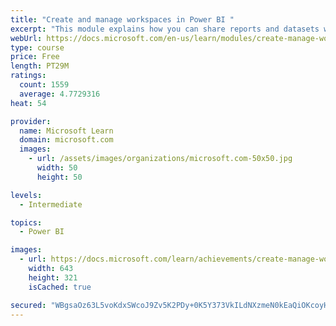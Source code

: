```yaml
---
title: "Create and manage workspaces in Power BI "
excerpt: "This module explains how you can share reports and datasets with your users and how to create a deployment strategy that makes sense for you and your organization. Furthermore, you will learn about data lineage in Microsoft Power BI."
webUrl: https://docs.microsoft.com/en-us/learn/modules/create-manage-workspaces-power-bi/
type: course
price: Free
length: PT29M
ratings:
  count: 1559
  average: 4.7729316
heat: 54

provider:
  name: Microsoft Learn
  domain: microsoft.com
  images:
    - url: /assets/images/organizations/microsoft.com-50x50.jpg
      width: 50
      height: 50

levels:
  - Intermediate

topics:
  - Power BI

images:
  - url: https://docs.microsoft.com/learn/achievements/create-manage-workspaces-power-bi-social.png
    width: 643
    height: 321
    isCached: true

secured: "WBgsaOz63L5voKdxSWcoJ9Zv5K2PDy+0K5Y373VkILdNXzmeN0kEaQiOKcoyH+Y2Bv+JBi8hUAaazG+lLz6r5iR4X3FOYkbAxEWiW+ppeUO1u/AhKVBpsQkygeXioJMk6/bTgPNkOA9E01ZBPcApSWSm5fHYLPjxB+K/8ZIW09GPAg8w5bg6lKUSIiRKdN93KRrVDZlKFuO5mRHKeuriIzJ+iFzspPqZ74hx/0EFs4Ukw4SO2y6NYJyscL2Be0uxdlugqIwoHnWN0xj9XRiiUM2Vo+Q9WDz03JWSmirY5WPZsumxKXtnfVQwfdWXiQnQ9II1d+DwLwC6D23K/afKR4UvRhmYlxlMIXPDPw8b+QDL5r08lH3IWipykRYqRG9MJQbD6G6N2CblkNc2ZkzXCocrBQVOBf/K2QbZ3u3Yh7k=;oAg6J0/ADzLNjXe0E/KA9g=="
---
```


